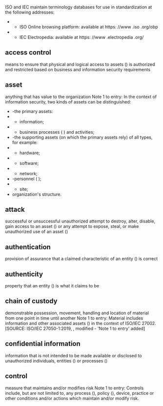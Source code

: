 ISO and IEC maintain terminology databases for use in standardization at the following addresses:
- -  ISO Online browsing platform: available at https:  //www  .iso  .org/obp
- -  IEC Electropedia: available at https:  //www  .electropedia  .org/
## 
## access control
means to ensure that physical and logical access to assets () is authorized and restricted based on business and information security requirements
## 
## asset
anything that has value to the organization
Note 1 to entry: In the context of information security, two kinds of assets can be distinguished:
- -the primary assets:
- -  information;
- -  business processes ( ) and activities;
- -the supporting assets (on which the primary assets rely) of all types, for example:
- -  hardware;
- -  software;
- -  network;
- -personnel ( );
- -  site;
-  organization's structure.
## 
## attack
successful or unsuccessful unauthorized attempt to destroy, alter, disable, gain access to an asset () or any attempt to expose, steal, or make unauthorized use of an asset ()
## 
## authentication
provision of assurance that a claimed characteristic of an entity () is correct
## 
## authenticity
property that an entity () is what it claims to be
## 
## chain of custody
demonstrable  possession,  movement,  handling  and  location  of  material  from  one  point  in  time until another
Note 1 to entry: Material includes information and other associated assets () in the context of ISO/IEC 27002.
[SOURCE: ISO/IEC 27050-1:2019, , modified - 'Note 1 to entry' added]
## 
## confidential	information
information that is not intended to be made available or disclosed to unauthorized individuals, entities () or processes ()
## 
## control
measure that maintains and/or modifies risk
Note 1 to entry: Controls include, but are not limited to, any process (), policy (), device, practice or other conditions and/or actions which maintain and/or modify risk.
